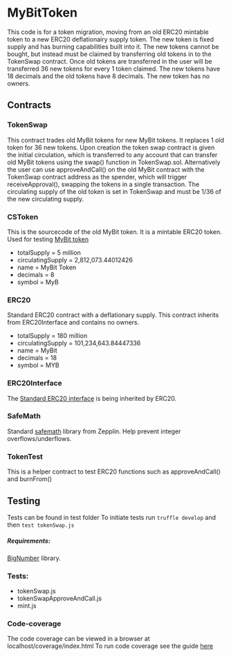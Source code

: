 # MyBitToken
This code is for a token migration, moving from an old ERC20 mintable token to a new ERC20 deflationairy supply token. The new token is fixed supply and has burning capabilities built into it. The new tokens cannot be bought, but instead must be claimed by transferring old tokens in to the TokenSwap contract. Once old tokens are transferred in the user will be transferred 36 new tokens for every 1 token claimed. The new tokens have 18 decimals and the old tokens have 8 decimals. The new token has no owners. 


## Contracts

### TokenSwap
This contract trades old MyBit tokens for new MyBit tokens. It replaces 1 old token for 36 new tokens. Upon creation the token swap contract is given the initial circulation, which is transferred to any account that can transfer old MyBit tokens using the swap() function in TokenSwap.sol. Alternatively the user can use approveAndCall() on the old MyBit contract with the TokenSwap contract address as the spender, which will trigger receiveApproval(), swapping the tokens in a single transaction.  The circulating supply of the old token is set in TokenSwap and must be 1/36 of the new circulating supply. 

### CSToken
This is the sourcecode of the old MyBit token. It is a mintable ERC20 token. Used for testing [MyBit token](https://etherscan.io/address/0x94298f1e0ab2dfad6eeffb1426846a3c29d98090#code)

* totalSupply = 5 million
* circulatingSupply = 2,812,073.44012426
* name = MyBit Token
* decimals = 8
* symbol = MyB


### ERC20
Standard ERC20 contract with a deflationary supply. This contract inherits from ERC20Interface and contains no owners.
  
* totalSupply = 180 million
* circulatingSupply = 101,234,643.84447336
* name = MyBit 
* decimals = 18
* symbol = MYB

### ERC20Interface 
The [Standard ERC20 interface](https://github.com/ethereum/EIPs/blob/master/EIPS/eip-20.md) is being inherited by ERC20.

### SafeMath
Standard [safemath](https://github.com/OpenZeppelin/zeppelin-solidity/blob/master/contracts/math/SafeMath.sol) library from Zepplin. Help prevent integer overflows/underflows.

### TokenTest 
This is a helper contract to test ERC20 functions such as approveAndCall() and burnFrom()

## Testing
Tests can be found in test folder
To initiate tests run `truffle develop` and then `test tokenSwap.js`

##### Requirements:
 [BigNumber](https://github.com/MikeMcl/bignumber.js/) library.

### Tests:

* tokenSwap.js 
* tokenSwapApproveAndCall.js
* mint.js


### Code-coverage
The code coverage can be viewed in a browser at localhost/coverage/index.html 
To run code coverage see the guide [here](https://github.com/sc-forks/solidity-coverage) 


